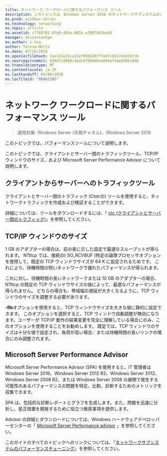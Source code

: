 ```yaml
---
title: ネットワーク ワークロードに関するパフォーマンス ツール
description: このトピックは、Windows Server 2016 のネットワークサブシステムのパフォーマンスチューニングガイドに含まれています。
ms.prod: windows-server
ms.technology: networking
ms.topic: article
ms.assetid: c7789781-87e8-464e-981b-af887d01badd
manager: dcscontentpm
ms.author: v-tea
author: Teresa-Motiv
ms.date: 07/16/2018
ms.openlocfilehash: 2ae321e25ca22e79958207f7e67c6517eb32bfcb
ms.sourcegitcommit: b00d7c8968c4adc8f699dbee694afe6ed36bc9de
ms.translationtype: MT
ms.contentlocale: ja-JP
ms.lasthandoff: 04/08/2020
ms.locfileid: "80862205"
---
```

# <a name="performance-tools-for-network-workloads"></a>ネットワーク ワークロードに関するパフォーマンス ツール

>適用対象: Windows Server (半期チャネル)、Windows Server 2016

このトピックでは、パフォーマンスツールについて説明します。

このトピックでは、クライアントとサーバー間のトラフィックツール、TCP/IP ウィンドウのサイズ、および Microsoft Server Performance Advisor について説明します。

##  <a name="client-to-server-traffic-tool"></a><a name="bkmk_tuning"></a>クライアントからサーバーへのトラフィックツール

クライアントとサーバー間のトラフィック \(Ctstrの\) ツールを使用すると、ネットワークトラフィックを作成および検証することができます。

詳細については、ツールをダウンロードするには、「 [ctc (クライアントとサーバー間のトラフィック)](https://github.com/Microsoft/ctsTraffic)」を参照してください。
  
##  <a name="tcpip-window-size"></a><a name="bkmk_size"></a>TCP/IP ウィンドウのサイズ

1 GB のアダプターの場合は、前の表に示した設定で最適なスループットが得られます。 NTttcp では、接続の\) SO_RCVBUF \(特定の論理プロセッサオプションを使用して、既定の TCP ウィンドウサイズが 64 K に設定されるためです。 これにより、待機時間の短いネットワークで優れたパフォーマンスが得られます。  

これに対し、待機時間の長いネットワークまたは 10 GB のアダプターの場合、NTttcp の既定の TCP ウィンドウサイズの値によって、最適なパフォーマンスが得られません。 どちらの場合も、帯域幅の遅延が大きくなるように、TCP ウィンドウのサイズを調整する必要があります。  

**-Rb**オプションを使用すると、TCP ウィンドウサイズを大きな値に静的に設定できます。 このオプションを選択すると、TCP ウィンドウ自動調整が無効になります。ユーザーが TCP/IP 動作の結果変更を完全に理解している場合にのみ、このオプションを使用することをお勧めします。 既定では、TCP ウィンドウのサイズは十分な値で設定され、負荷が高い場合、または待機時間の長いリンクの場合にのみ調整されます。  

##  <a name="microsoft-server-performance-advisor"></a><a name="bkmk_advisor"></a>Microsoft Server Performance Advisor

Microsoft Server Performance Advisor \(SPA\) を使用すると、IT 管理者は Windows Server 2016、Windows Server 2012 R2、Windows Server 2012、Windows Server 2008 R2、または Windows Server 2008 の展開で発生する可能性のあるパフォーマンスの問題を特定、比較、診断するためのメトリックを収集できます。 

SPA は、包括的な診断レポートとグラフを生成します。また、問題を迅速に分析し、是正措置を開発するために役立つ推奨事項を提供します。  
  
 Advisor の詳細とダウンロードについては、Windows ハードウェアデベロッパーセンターの「 [Microsoft Server Performance advisor](https://msdn.microsoft.com/library/windows/hardware/dn481522.aspx) 」を参照してください。

このガイドのすべてのトピックへのリンクについては、「[ネットワークサブシステムのパフォーマンスチューニング](net-sub-performance-top.md)」を参照してください。